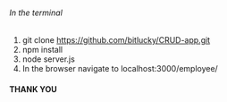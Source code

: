 ###### In the terminal 
1.  git clone https://github.com/bitlucky/CRUD-app.git
2. npm install 
3. node server.js
4. In the browser navigate to localhost:3000/employee/
#### THANK YOU 
